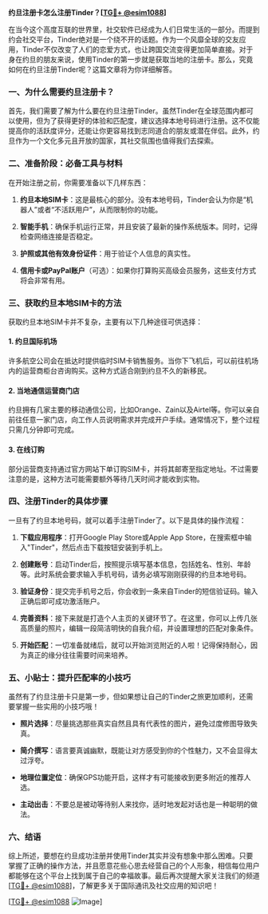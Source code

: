 **约旦注册卡怎么注册Tinder？[[TG💪+ @esim1088](https://t.me/s/esim1088)]**

在当今这个高度互联的世界里，社交软件已经成为人们日常生活的一部分。而提到约会社交平台，Tinder绝对是一个绕不开的话题。作为一个风靡全球的交友应用，Tinder不仅改变了人们的恋爱方式，也让跨国交流变得更加简单直接。对于身在约旦的朋友来说，使用Tinder的第一步就是获取当地的注册卡。那么，究竟如何在约旦注册Tinder呢？这篇文章将为你详细解答。

### 一、为什么需要约旦注册卡？

首先，我们需要了解为什么要在约旦注册Tinder。虽然Tinder在全球范围内都可以使用，但为了获得更好的体验和匹配度，建议选择本地号码进行注册。这不仅能提高你的活跃度评分，还能让你更容易找到志同道合的朋友或潜在伴侣。此外，约旦作为一个文化多元且开放的国家，其社交氛围也值得我们去探索。

### 二、准备阶段：必备工具与材料

在开始注册之前，你需要准备以下几样东西：

1. **约旦本地SIM卡**：这是最核心的部分。没有本地号码，Tinder会认为你是“机器人”或者“不活跃用户”，从而限制你的功能。
   
2. **智能手机**：确保手机运行正常，并且安装了最新的操作系统版本。同时，记得检查网络连接是否稳定。

3. **护照或其他有效身份证件**：用于验证个人信息的真实性。

4. **信用卡或PayPal账户**（可选）：如果你打算购买高级会员服务，这些支付方式将会非常有用。

### 三、获取约旦本地SIM卡的方法

获取约旦本地SIM卡并不复杂，主要有以下几种途径可供选择：

#### 1. 约旦国际机场
许多航空公司会在抵达时提供临时SIM卡销售服务。当你下飞机后，可以前往机场内的运营商柜台咨询购买。这种方式适合刚到约旦不久的新移民。

#### 2. 当地通信运营商门店
约旦拥有几家主要的移动通信公司，比如Orange、Zain以及Airtel等。你可以亲自前往任意一家门店，向工作人员说明需求并完成开户手续。通常情况下，整个过程只需几分钟即可完成。

#### 3. 在线订购
部分运营商支持通过官方网站下单订购SIM卡，并将其邮寄至指定地址。不过需要注意的是，这种方法可能需要额外等待几天时间才能收到实物。

### 四、注册Tinder的具体步骤

一旦有了约旦本地号码，就可以着手注册Tinder了。以下是具体的操作流程：

1. **下载应用程序**：打开Google Play Store或Apple App Store，在搜索框中输入"Tinder"，然后点击下载按钮安装到手机上。

2. **创建账号**：启动Tinder后，按照提示填写基本信息，包括姓名、性别、年龄等。此时系统会要求输入手机号码，请务必填写刚刚获得的约旦本地号码。

3. **验证身份**：提交完手机号之后，你会收到一条来自Tinder的短信验证码。输入正确后即可成功激活账户。

4. **完善资料**：接下来就是打造个人主页的关键环节了。在这里，你可以上传几张高质量的照片，编辑一段简洁明快的自我介绍，并设置理想的匹配对象条件。

5. **开始匹配**：一切准备就绪后，就可以开始浏览附近的人啦！记得保持耐心，因为真正的缘分往往需要时间来培养。

### 五、小贴士：提升匹配率的小技巧

虽然有了约旦注册卡只是第一步，但如果想让自己的Tinder之旅更加顺利，还需要掌握一些实用的小技巧哦！

- **照片选择**：尽量挑选那些真实自然且具有代表性的图片，避免过度修图导致失真。
  
- **简介撰写**：语言要真诚幽默，既能让对方感受到你的个性魅力，又不会显得太过浮夸。

- **地理位置定位**：确保GPS功能开启，这样才有可能接收到更多附近的推荐人选。

- **主动出击**：不要总是被动等待别人来找你，适时地发起对话也是一种聪明的做法。

### 六、结语

综上所述，要想在约旦成功注册并使用Tinder其实并没有想象中那么困难。只要掌握了正确的操作方法，并且愿意花些心思去经营自己的个人形象，相信每位用户都能够在这个平台上找到属于自己的幸福故事。最后再次提醒大家关注我们的频道[[TG💪+ @esim1088](https://t.me/s/esim1088)]，了解更多关于国际通讯及社交应用的知识吧！

[[TG💪+ @esim1088](https://t.me/s/esim1088) ![Image](https://i.postimg.cc/4NQfJmqS/Snipaste-2025-05-13-00-14-12.png)]